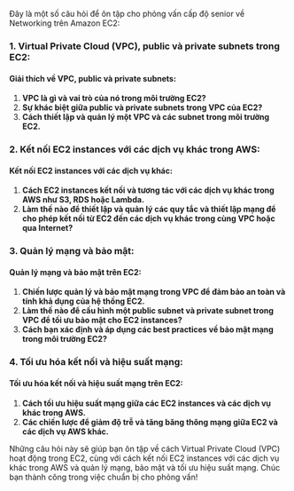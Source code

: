 Đây là một số câu hỏi để ôn tập cho phỏng vấn cấp độ senior về Networking trên Amazon EC2:

### 1. Virtual Private Cloud (VPC), public và private subnets trong EC2:

#### Giải thích về VPC, public và private subnets:

1. **VPC là gì và vai trò của nó trong môi trường EC2?**
2. **Sự khác biệt giữa public và private subnets trong VPC của EC2?**
3. **Cách thiết lập và quản lý một VPC và các subnet trong môi trường EC2.**

### 2. Kết nối EC2 instances với các dịch vụ khác trong AWS:

#### Kết nối EC2 instances với các dịch vụ khác:

1. **Cách EC2 instances kết nối và tương tác với các dịch vụ khác trong AWS như S3, RDS hoặc Lambda.**
2. **Làm thế nào để thiết lập và quản lý các quy tắc và thiết lập mạng để cho phép kết nối từ EC2 đến các dịch vụ khác trong cùng VPC hoặc qua Internet?**

### 3. Quản lý mạng và bảo mật:

#### Quản lý mạng và bảo mật trên EC2:

1. **Chiến lược quản lý và bảo mật mạng trong VPC để đảm bảo an toàn và tính khả dụng của hệ thống EC2.**
2. **Làm thế nào để cấu hình một public subnet và private subnet trong VPC để tối ưu bảo mật cho EC2 instances?**
3. **Cách bạn xác định và áp dụng các best practices về bảo mật mạng trong môi trường EC2?**

### 4. Tối ưu hóa kết nối và hiệu suất mạng:

#### Tối ưu hóa kết nối và hiệu suất mạng trên EC2:

1. **Cách tối ưu hiệu suất mạng giữa các EC2 instances và các dịch vụ khác trong AWS.**
2. **Các chiến lược để giảm độ trễ và tăng băng thông mạng giữa EC2 và các dịch vụ AWS khác.**

Những câu hỏi này sẽ giúp bạn ôn tập về cách Virtual Private Cloud (VPC) hoạt động trong EC2, cùng với cách kết nối EC2 instances với các dịch vụ khác trong AWS và quản lý mạng, bảo mật và tối ưu hiệu suất mạng. Chúc bạn thành công trong việc chuẩn bị cho phỏng vấn!
